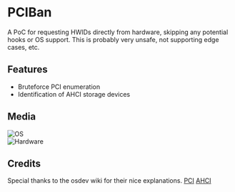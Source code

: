 # PCIBan
A PoC for requesting HWIDs directly from hardware, skipping any potential hooks or OS support. This is probably very unsafe, not supporting edge cases, etc.

## Features
* Bruteforce PCI enumeration
* Identification of AHCI storage devices

## Media
![OS](https://i.imgur.com/mZysQuW.png)  
![Hardware](https://i.imgur.com/NGw5zRc.png)

## Credits
Special thanks to the osdev wiki for their nice explanations.
[PCI](https://wiki.osdev.org/PCI)
[AHCI](https://wiki.osdev.org/AHCI)
